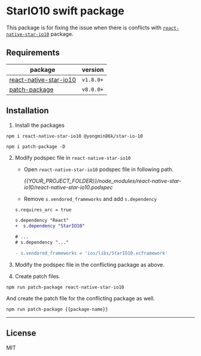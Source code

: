 # StarIO10 swift package

This package is for fixing the issue when there is conflicts with [`react-native-star-io10`](https://github.com/star-micronics/react-native-star-io10) package.

## Requirements

| package                                                                            | version   |
| ---------------------------------------------------------------------------------- | --------- |
| [react-native-star-io10](https://github.com/star-micronics/react-native-star-io10) | `v1.8.0+` |
| [patch-package](https://github.com/ds300/patch-package)                            | `v8.0.0+` |

## Installation

1. Install the packages

```shell
npm i react-native-star-io10 @yongmin86k/star-io-10
```

```shell
npm i patch-package -D
```

2. Modify podspec file in `react-native-star-io10`

   - Open `react-native-star-io10` podspec file in following path.

     _{{YOUR_PROJECT_FOLDER}}/node_modules/react-native-star-io10/react-native-star-io10.podspec_

   - Remove `s.vendored_frameworks` and add `s.dependency`

   ```diff
   s.requires_arc = true

   s.dependency "React"
   +  s.dependency "StarIO10"

   # ...
   # s.dependency "..."

   - s.vendored_frameworks = 'ios/libs/StarIO10.xcframework'
   ```

3. Modify the podspec file in the conflicting package as above.

4. Create patch files.

```shell
npm run patch-package react-native-star-io10
```

And create the patch file for the conflicting package as well.

```shell
npm run patch-package {{package-name}}
```

---

## License

MIT
